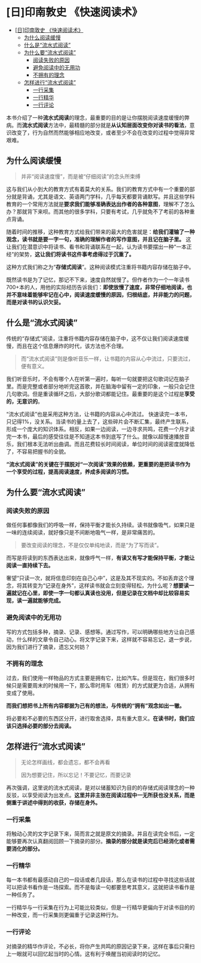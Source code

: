 # [日]印南敦史 《快速阅读术》

-   [\[日\]印南敦史 《快速阅读术》](#%E6%97%A5%E5%8D%B0%E5%8D%97%E6%95%A6%E5%8F%B2-%E3%80%8A%E5%BF%AB%E9%80%9F%E9%98%85%E8%AF%BB%E6%9C%AF%E3%80%8B)
    -   [为什么阅读缓慢](#%E4%B8%BA%E4%BB%80%E4%B9%88%E9%98%85%E8%AF%BB%E7%BC%93%E6%85%A2)
    -   [什么是“流水式阅读”](#%E4%BB%80%E4%B9%88%E6%98%AF%E2%80%9C%E6%B5%81%E6%B0%B4%E5%BC%8F%E9%98%85%E8%AF%BB%E2%80%9D)
    -   [为什么要“流水式阅读”](#%E4%B8%BA%E4%BB%80%E4%B9%88%E8%A6%81%E2%80%9C%E6%B5%81%E6%B0%B4%E5%BC%8F%E9%98%85%E8%AF%BB%E2%80%9D)
        -   [阅读失败的原因](#%E9%98%85%E8%AF%BB%E5%A4%B1%E8%B4%A5%E7%9A%84%E5%8E%9F%E5%9B%A0)
        -   [避免阅读中的无用功](#%E9%81%BF%E5%85%8D%E9%98%85%E8%AF%BB%E4%B8%AD%E7%9A%84%E6%97%A0%E7%94%A8%E5%8A%9F)
        -   [不拥有的理念](#%E4%B8%8D%E6%8B%A5%E6%9C%89%E7%9A%84%E7%90%86%E5%BF%B5)
    -   [怎样进行“流水式阅读”](#%E6%80%8E%E6%A0%B7%E8%BF%9B%E8%A1%8C%E2%80%9C%E6%B5%81%E6%B0%B4%E5%BC%8F%E9%98%85%E8%AF%BB%E2%80%9D)
        -   [一行采集](#%E4%B8%80%E8%A1%8C%E9%87%87%E9%9B%86)
        -   [一行精华](#%E4%B8%80%E8%A1%8C%E7%B2%BE%E5%8D%8E)
        -   [一行评论](#%E4%B8%80%E8%A1%8C%E8%AF%84%E8%AE%BA)

本书介绍了一种**流水式阅读**的理念，最重要的目的是让你摆脱阅读速度缓慢的弊病。而**流水式阅读**方法中，最精髓的部分就是**从认知层面改变你对读书的看法**，意识改变了，行为自然而然能够相应地改变，或者至少不会在改变的过程中觉得异常艰难。

## 为什么阅读缓慢

> 并非“阅读速度慢”，而是被“仔细阅读”的念头所束缚

这与我们从小到大的教育方式有着莫大的关系。我们的教育方式中有一个重要的部分就是背诵，尤其是语文、英语两门学科，几乎每天都要背诵默写。并且这些学科教育的一个常用方法就是**要求我们能够准确表达出作者的各种意图**，理解不了怎么办？那就背下来呗。而其他的很多学科，只要有考试，几乎就免不了考前的各种重点背诵。

随着时间的推移，这种教育方式给我们带来的最大的危害就是：**给我们灌输了一种观念，读书就是要一字一句，准确的理解作者的写作意图，并且记在脑子里。** 这让我们在潜意识中将读书、看书和背诵联系在一起，认为读书要摆出一种“一本正经”的架势，**这让我们将读书这件事考虑得过于沉重了。**

这种方式我们称之为“**存储式阅读**”。这种阅读模式注重将书籍内容存储在脑子中。

既然读书是为了记忆，那记不下来，速度自然就慢了。但作者作为一个一年读书700+本的人，用他的实际经历告诉我们：**即使放慢了速度，非常仔细地阅读，也并不意味着能够牢记在心中，阅读速度缓慢的原因，归根结底，并非能力的问题，而是对读书的认识欠妥。**

## 什么是“流水式阅读”

传统的“存储式”阅读，注重将书籍内容存储在脑子中，这不仅让我们阅读速度缓慢，而且在这个信息爆炸的时代，该方法也不合理。

> 而“流水式阅读”则是像听音乐一样，让书籍的内容从心中流过，只要流过，便有意义。

我们听音乐时，不会有哪个人在听第一遍时，每听一句就要把这句歌词记在脑子里。而是完整或者部分地听完这首歌，并在脑海中留有一定的印象，一般只会记住几句歌词。但是重读循环之后，大部分歌词都能记住。最重要的是这个过程是**享受的，无意识的**。

“流水式阅读”也是采用这种方法，让书籍的内容从心中流过。
快速读完一本书，只记得1%，没关系。当读书的量上去了，这些碎片会不断汇集，最终产生联系，形成一个庞大的知识体系。相反，如果一边阅读，一边寻求共鸣，花费一个月才读完一本书，最后的感受往往是不知道这本书到底写了什么。就像以超慢速播放音乐，我们根本无法听出曲调。而且花费较长时间阅读，单位时间的阅读密度就降低了，不容易把握书的全貌。

**“流水式阅读”的关键在于摆脱对“一次阅读”效果的依赖，更重要的是把读书作为一个享受的过程，提高阅读速度，养成多阅读的习惯。**

## 为什么要“流水式阅读”

### 阅读失败的原因

做任何事都像我们的呼吸一样，保持平衡才能长久持续。读书就像吸气，如果只是一味的连续阅读，就好像只是不间断地吸气一样，是非常痛苦的。

> 要改变阅读的理念，不是仅仅单纯地读，而是“为了写而读”。

而写是将读到的东西表达出来，就像呼气一样，**有读又有写才能保持平衡，才能让阅读一直持续下去。**

奢望“只读一次，就将信息印刻在自己心中”，这是及其不现实的。不如丢弃这个理念，将其转变为“记录在身外”，这样读书就会立刻变得轻松，为什么呢？**想要读一遍就记在心里，即使一字一句都认真读也没用，但是记录在文档中却比较容易实现，读一遍就能够完成。**

### 避免阅读中的无用功

写的方式包括多种，摘录、记录、感想等。通过写作，可以明确哪些地方让自己感动，什么样的文章令自己动心。将文字记录下来，这样就不容易忘记，退一步说，因为我们进行了摘录，遗忘又何妨？

### 不拥有的理念

过去，我们使用一样物品的方式主要是拥有它，比如汽车。但是现在，我们很多时候只是需要周末的时候用一下，那么零时用车（租赁）的方式就更为合适，从拥有变成了使用。

**而我们想把书上所有内容都据为己有的想法，与传统的“拥有”观念如出一辙。**

将必要和不必要的东西区分开，进行取舍选择，具有重大意义。**在读书时，我们应该只选择必要的部分去阅读。**

## 怎样进行“流水式阅读”

> 无论怎样画线，都会遗忘，都不会再看
>
> 因为想要记住，所以忘记！不要记忆，而要记录

再次强调，这里说的流水式阅读，是对以储蓄知识为目的的存储式阅读理念的一种反驳，以享受阅读为出发点。**这里并非主张在阅读过程中一无所获也没关系，而是侧重于讲述中得到的收获，存储在身外。**

### 一行采集

将触动心灵的文字记录下来，简而言之就是原文的摘录。并且在读完全书后，一定能够要再次认真翻阅回顾一下摘录的部分。**摘录的部分就是读完后已经消化或者需要消化的部分。**

### 一行精华

每一本书都有最感动自己的一段话或者几段话，那么在读书的过程中寻找这些话就可以把读书看作是一场探索。而不是每读一句都要思考其意义，这就把读书看作是一种任务了。

一行精华与一行采集在行为上可能比较类似，但是一行精华更偏向于对读书目的的一种改变，而一行采集则更偏重于记录这种行为。

### 一行评论

对摘录的精华作评论，不必长，将你产生共鸣的原因记录下来，这样在事后只需扫上一眼就可以回忆起当时的心情。这有利于唤醒当初阅读时的记忆。
